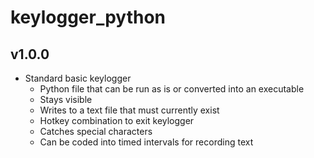 # keylogger_python

## v1.0.0

* Standard basic keylogger
  * Python file that can be run as is or converted into an executable
  * Stays visible
  * Writes to a text file that must currently exist
  * Hotkey combination to exit keylogger
  * Catches special characters
  * Can be coded into timed intervals for recording text
